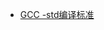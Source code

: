 + [GCC -std编译标准](https://github.com/lowkeyway/Embedded/blob/master/Software/Compile/GCC/GCC%E7%BC%96%E8%AF%91%E6%A0%87%E5%87%86.md)
